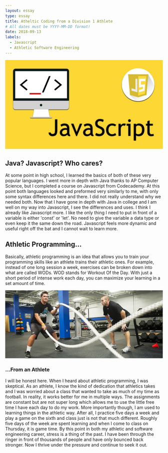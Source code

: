 ```yaml
---
layout: essay
type: essay
title: Atheltic Coding from a Division 1 Athlete
# All dates must be YYYY-MM-DD format!
date: 2018-09-13
labels:
  - Javascript 
  - Athletic Software Engineering
---
```



<img class="ui big right rounded image" src="../images/javascript.jpg">

## Java? Javascript? Who cares?

At some point in high school, I learned the basics of both of these very popular languages. I went more in depth with Java thanks to AP Computer Science, but I completed a course on Javascript from Codecademy. At this point both languages looked and preformed very similarly to me, with only some syntax differences here and there. I did not really understand why we needed both. Now that I have gone in depth with Java in college and I am well on my way into Javascript, I see the differences and uses. I think I already like Javascript more. I like the only thing I need to put in front of a variable is either 'const' or 'let'. No need to give the variable a data type or even keep it the same down the road. Javascript feels more dynamic and useful right off the bat and I cannot wait to learn more. 

## Athletic Programming...

Basically, athletic programming is an idea that allows you to train your programming skills like an athlete trains their athletic ones. For example, instead of one long session a week, exercises can be broken down into what are called WODs. WOD stands for Workout Of the Day. With just a short period of intense work each day, you can maximize your learning in a set amount of time.

<img class="ui big right rounded image" src="../images/sports-training.jpg">

### ...From an Athlete

I will be honest here. When I heard about athletic programming, I was skeptical. As an athlete, I know the kind of dedication that athletics takes and I was worried about a class that wanted to take as much of my time as football. In reality, it works better for me in multiple ways. The assignments are constant but are not super long which allows me to use the little free time I have each day to do my work. More importantly though, I am used to learning things in the athletic way. After all, I practice five days a week and play a game on the sixth and class just is not that much different. Roughly five days of the week are spent learning and when I come to class on Thursday, it is game time. By this point in both my athletic and software engineering career, stress is a thing of the past. I have been through the ringer in front of thousands of people and have only bounced back stronger. Now I thrive under the pressure and continue to seek it out. 





